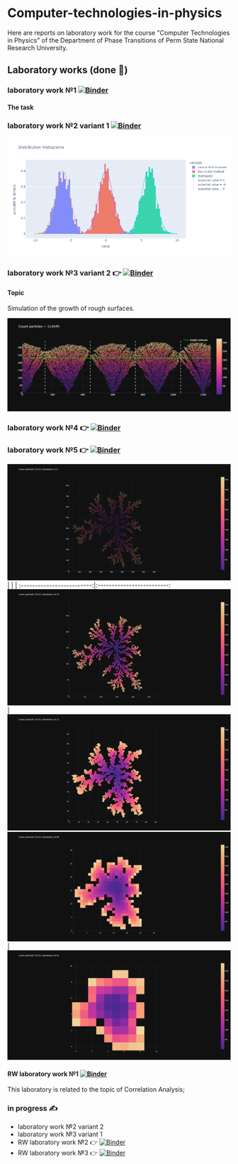 # Computer-technologies-in-physics

Here are reports on laboratory work for the course "Computer Technologies in Physics" of the Department of Phase Transitions of Perm State National Research University.

## Laboratory works (done :blue_book:)

### laboratory work №1 [![Binder](https://mybinder.org/badge_logo.svg)](https://mybinder.org/v2/gh/AlexeyMakurin/Computer-technologies-in-physics/main?labpath=laboratory_work_1.ipynb) 

#### The task

### laboratory work №2 variant 1  [![Binder](https://mybinder.org/badge_logo.svg)](https://mybinder.org/v2/gh/AlexeyMakurin/Computer-technologies-in-physics/main?labpath=laboratory_work_2_variant1.ipynb)

![](images/lab2.png)

### laboratory work №3 variant 2 :point_right: [![Binder](https://mybinder.org/badge_logo.svg)](https://mybinder.org/v2/gh/AlexeyMakurin/Computer-technologies-in-physics/main?labpath=laboratory_work_3_variant2.ipynb)

#### Topic
Simulation of the growth of rough surfaces.

![](images/lab3.png) 


### laboratory work №4 :point_right: [![Binder](https://mybinder.org/badge_logo.svg)](https://mybinder.org/v2/gh/AlexeyMakurin/Computer-technologies-in-physics/main?labpath=laboratory_work_4.ipynb)

### laboratory work №5 :point_right: [![Binder](https://mybinder.org/badge_logo.svg)](https://mybinder.org/v2/gh/AlexeyMakurin/Computer-technologies-in-physics/main?labpath=laboratory_work_5.ipynb)

![](images/res1.png) 
|                          |                          |
:-------------------------:|:-------------------------:
![](images/res033.png)     |  ![](images/res011.png) 
![](images/res004.png)     |  ![](images/res001.png) 

#### RW laboratory work №1 [![Binder](https://mybinder.org/badge_logo.svg)](https://mybinder.org/v2/gh/AlexeyMakurin/Computer-technologies-in-physics/main?labpath=RW_laboratory_work_1.ipynb) 

This laboratory is related to the topic of Correlation Analysis;


### in progress :writing_hand:
- laboratory work №2 variant 2
- laboratory work №3 variant 1
- RW laboratory work №2 :point_right: [![Binder](https://mybinder.org/badge_logo.svg)](https://mybinder.org/v2/gh/AlexeyMakurin/Computer-technologies-in-physics/main?labpath=RW_laboratory_work_2.ipynb)
- RW laboratory work №3 :point_right: [![Binder](https://mybinder.org/badge_logo.svg)](https://mybinder.org/v2/gh/AlexeyMakurin/Computer-technologies-in-physics/main?labpath=RW_laboratory_work_3.ipynb)